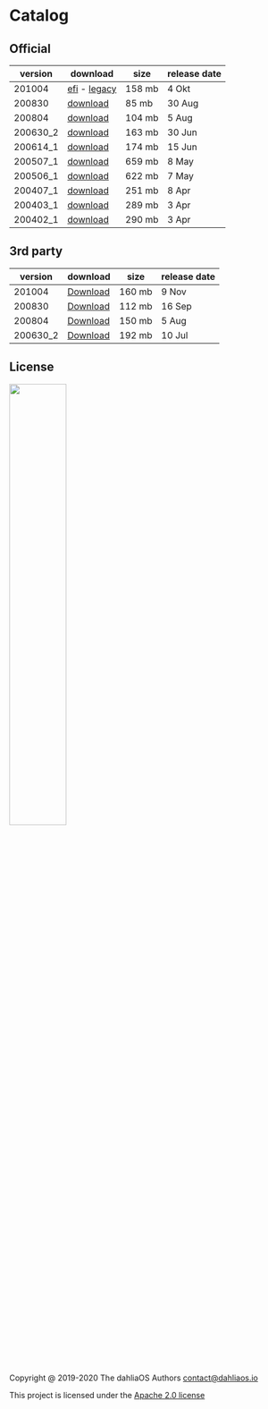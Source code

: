# Catalog

## Official

| version         | download         | size      | release date      |      
| -----------  | -----------  | ----------- | ----------- |  
| 201004             | [efi](https://github.com/dahlia-os/releases/releases/download/201004-x86_64/dahliaOS-201004-efi.zip) - [legacy](https://github.com/dahlia-os/releases/releases/download/201004-x86_64/dahliaOS-201004-legacy.iso)             |158 mb|4 Okt|  
| 200830             | [download](https://github.com/dahlia-os/releases/releases/download/200830-x86_64/dahliaOS-200830.iso)             |85 mb|30 Aug|  
| 200804             | [download](https://github.com/dahlia-os/releases/releases/download/200804-x86_64/dahliaOS-200804.iso)             |104 mb|5 Aug|  
| 200630_2             | [download](https://github.com/dahlia-os/releases/releases/download/200630.1-x86_64/dahliaOS-200630_2.iso)             |163 mb|30 Jun|  
| 200614_1            | [download](https://github.com/dahlia-os/releases/releases/download/200614.1-x86_64/dahliaOS-200614r1.iso)             |174 mb|15 Jun|  
| 200507_1             | [download](https://github.com/dahlia-os/releases/releases/download/200507.1-x86_64/dahliaOS200507-1.iso)             |659 mb|8 May|  
| 200506_1             | [download](https://github.com/dahlia-os/releases/releases/download/200506.1-x86_64/dahliaOS200506-1.iso)             |622 mb|7 May|  
| 200407_1             | [download](https://github.com/dahlia-os/releases/releases/download/200407.1-x86_64/dahliaOS200407-1.iso)             |251 mb|8 Apr|  
| 200403_1             | [download](https://github.com/dahlia-os/releases/releases/download/200403.1-x86_64/dahliaOS200403-1.iso)             |289 mb|3 Apr|  
| 200402_1             | [download](https://github.com/dahlia-os/releases/releases/download/200402.1-x86_64/dahliaOS200402-1.iso)             |290 mb|3 Apr|  

## 3rd party

| version         | download         | size      | release date      |      
| -----------  | -----------  | ----------- | ----------- |  
|  201004            | [Download](https://github.com/HexaOneOfficial/dahliaos/releases/download/201004/DahliaOS201004.iso)|160 mb |9 Nov|  
|  200830           | [Download](https://github.com/HexaOneOfficial/dahliaos/releases/download/200830/DahliaOS200830.iso) |112 mb |16 Sep|  
|  200804            | [Download](https://github.com/HexaOneOfficial/dahliaos/releases/download/200804/DahliaOS200804.iso) |150 mb |5 Aug|  
|  200630_2            | [Download](https://github.com/HexaOneOfficial/dahliaos/releases/download/200630_2/DahliaOS200630_2.iso) |192 mb |10 Jul| 

## License

<p align="left">
  <img width="45%" src="https://github.com/dahlia-os/brand/blob/master/Logo%20SVGs/dahliaOS%20logo%20with%20text%20(drop%20shadow).svg"
</p>

Copyright @ 2019-2020 The dahliaOS Authors contact@dahliaos.io

This project is licensed under the [Apache 2.0 license](LICENSE)
